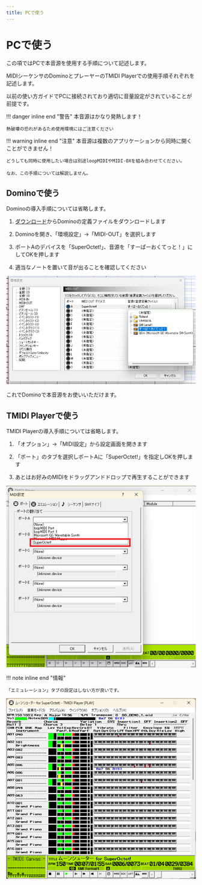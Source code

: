 ```yaml
---
title: PCで使う
---
```


# PCで使う

この項ではPCで本音源を使用する手順について記述します。

MIDIシーケンサのDominoとプレーヤーのTMIDI Playerでの使用手順それぞれを記述します。

以前の使い方ガイドでPCに接続されており適切に音量設定がされていることが前提です。

!!! danger inline end "警告"
    本音源はかなり発熱します！

    熱破壊の恐れがあるため使用環境にはご注意ください

!!! warning inline end "注意"
    本音源は複数のアプリケーションから同時に開くことができません！

    どうしても同時に使用したい場合は別途loopMIDIやMIDI-OXを組み合わせてください。

    なお、この手順については解説しません。


## Dominoで使う

Dominoの導入手順については省略します。

1. [ダウンロード](../download.md)からDominoの定義ファイルをダウンロードします

2. Dominoを開き、「環境設定」→「MIDI-OUT」を選択します

3. ポートAのデバイスを「SuperOctet!」、音源を「すーぱーおくてっと！」にしてOKを押します

4. 適当なノートを置いて音が出ることを確認してください

![Domino設定](../img/domino_def.png)

これでDominoで本音源をお使いいただけます。


## TMIDI Playerで使う

TMIDI Playerの導入手順については省略します。

1. 「オプション」→「MIDI設定」から設定画面を開きます

2. 「ポート」のタブを選択しポートAに「SuperOctet!」を指定しOKを押します

3. あとはお好みのMIDIをドラッグアンドドロップで再生することができます


![TMIDIPlayerの音源設定](../img/guide_tmidi_1.png)

!!! note inline end "情報"

    「エミュレーション」タブの設定はしない方が良いです。

![TMIDIPlayerでMIDI再生](../img/guide_tmidi_2.png)